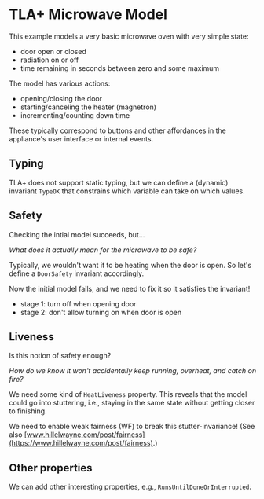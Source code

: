 # TLA+ Microwave Model

This example models a very basic microwave oven with very simple state:

- door open or closed
- radiation on or off
- time remaining in seconds between zero and some maximum

The model has various actions:

- opening/closing the door
- starting/canceling the heater (magnetron)
- incrementing/counting down time

These typically correspond to buttons and other affordances in the appliance's user interface or internal events.

## Typing

TLA+ does not support static typing, but we can define a (dynamic) invariant `TypeOK` that constrains which variable can take on which values.

## Safety

Checking the intial model succeeds, but...

*What does it actually mean for the microwave to be safe?*

Typically, we wouldn't want it to be heating when the door is open. 
So let's define a `DoorSafety` invariant accordingly.

Now the initial model fails, and we need to fix it so it satisfies the invariant!

- stage 1: turn off when opening door
- stage 2: don't allow turning on when door is open

## Liveness

Is this notion of safety enough? 

*How do we know it won't accidentally keep running, overheat, and catch on fire?*

We need some kind of `HeatLiveness` property.
This reveals that the model could go into stuttering, i.e., staying in the same state without getting closer to finishing.

We need to enable weak fairness (WF) to break this stutter-invariance! 
(See also [www.hillelwayne.com/post/fairness](https://www.hillelwayne.com/post/fairness).)

## Other properties

We can add other interesting properties, e.g., `RunsUntilDoneOrInterrupted`.

